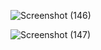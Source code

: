 ![Screenshot (146)](https://github.com/tajmalnas/Code-Cosmos-Registration-Website/assets/111240245/ef16778d-95a4-451e-9e8a-257180b71d18)


![Screenshot (147)](https://github.com/tajmalnas/Code-Cosmos-Registration-Website/assets/111240245/c17bcae6-0263-44e5-8e82-4c22be58451f)
